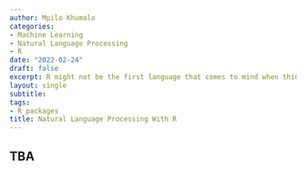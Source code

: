 ```yaml
---
author: Mpilo Khumalo
categories:
- Machine Learning
- Natural Language Processing
- R
date: "2022-02-24"
draft: false
excerpt: R might not be the first language that comes to mind when thinking about NLP. Short for “natural-language processing,” NLP is the discipline of making human language processable by computers. It is a growing field with thousands of applications, some of which you probably use in your daily life.
layout: single
subtitle: 
tags: 
- R_packages
title: Natural Language Processing With R
---
```


## TBA

